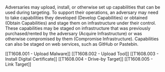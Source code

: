 Adversaries may upload, install, or otherwise set up capabilities that can be used during targeting. To support their operations, an adversary may need to take capabilities they developed (Develop Capabilities) or obtained (Obtain Capabilities) and stage them on infrastructure under their control. These capabilities may be staged on infrastructure that was previously purchased/rented by the adversary (Acquire Infrastructure) or was otherwise compromised by them (Compromise Infrastructure). Capabilities can also be staged on web services, such as GitHub or Pastebin.

[[T1608.001 - Upload Malware]]
[[T1608.002 - Upload Tool]]
[[T1608.003 - Install Digital Certificate]]
[[T1608.004 - Drive-by Target]]
[[T1608.005 - Link Target]]